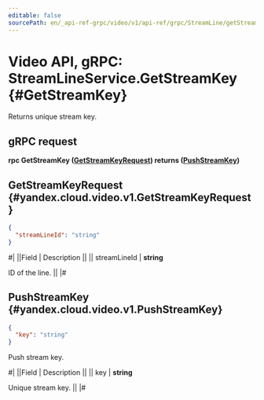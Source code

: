 ```yaml
---
editable: false
sourcePath: en/_api-ref-grpc/video/v1/api-ref/grpc/StreamLine/getStreamKey.md
---
```


# Video API, gRPC: StreamLineService.GetStreamKey {#GetStreamKey}

Returns unique stream key.

## gRPC request

**rpc GetStreamKey ([GetStreamKeyRequest](#yandex.cloud.video.v1.GetStreamKeyRequest)) returns ([PushStreamKey](#yandex.cloud.video.v1.PushStreamKey))**

## GetStreamKeyRequest {#yandex.cloud.video.v1.GetStreamKeyRequest}

```json
{
  "streamLineId": "string"
}
```

#|
||Field | Description ||
|| streamLineId | **string**

ID of the line. ||
|#

## PushStreamKey {#yandex.cloud.video.v1.PushStreamKey}

```json
{
  "key": "string"
}
```

Push stream key.

#|
||Field | Description ||
|| key | **string**

Unique stream key. ||
|#